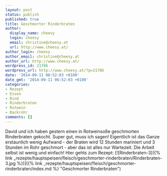 ```yaml
---
layout: post
status: publish
published: true
title: Geschmorter Rinderbraten
author:
  display_name: cheesy
  login: cheesy
  email: christine@cheesy.at
  url: http://www.cheesy.at/
author_login: cheesy
author_email: christine@cheesy.at
author_url: http://www.cheesy.at/
wordpress_id: 21786
wordpress_url: http://www.cheesy.at/?p=21786
date: '2014-09-11 08:52:03 +0100'
date_gmt: '2014-09-11 06:52:03 +0100'
categories:
- Rezept
- Essen
- Rind
- Rinderbraten
- Rotwein
- Backrohr
comments: []
---
```

David und ich haben gestern einen in Rotweinsoße geschmorten Rinderbraten gekocht. Super gut, muss ich sagen! Eigentlich ist das Ganze erstaunlich wenig Aufwand - der Braten wird 12 Stunden mariniert und 3 Stunden im Rohr geschmort - aber das ist alles nur Wartezeit. Die Arbeit selbst ist wenig und einfach!
Hier gehts zum Rezept:
[![Rinderbraten-3]({% link _rezepte/hauptspeisen/fleisch/geschmorter-rinderbraten/Rinderbraten-3.jpg %})]({% link _rezepte/hauptspeisen/fleisch/geschmorter-rinderbraten/index.md %} "Geschmorter Rinderbraten")
